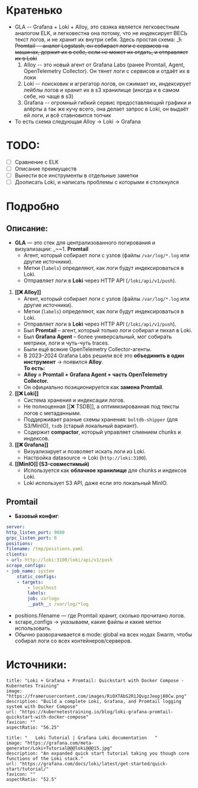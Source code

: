 # Кратенько
* GLA -- Grafana + Loki + Alloy, это свзяка является легковестным аналогом ELK, и легковестна она потому, что не индексирует ВЕСЬ текст логов, и не хранит их внутри себя. Здесь простая схема:
	_~~1. Promtail -- аналог Logstash, он собирает логи с сервисов на машинах, держит их в себе, если не может их отдать, и отправляет их в Loki~~
	1. Alloy -- это новый агент от Grafana Labs (ранее Promtail, Agent, OpenTelemetry Collector). Он тянет логи с сервисов и отдаёт их в локи
	2. Loki -- поисковик и агрегатор логов, он сжимает их, индексирует лейблы логов и хранит их в s3 хранилище (иногда и в самом себе, но чаще в s3)
	3. Grafana -- огромный гибкий сервис предоставляющий графики и алёрты а так же кучу всего, она делает запрос в Loki, он выдаёт ей логи, и всё ставновится топчик
* То есть схема следующая Alloy -> Loki -> Grafana

# TODO:
- [ ] Сравнение с ELK
- [ ] Описание преимуществ
- [ ] Вынести все инструменты в отдельные заметки
- [ ] Доописать Loki, и написать проблемы с которыми я столкнулся
# Подробно
## Описание:
* **GLA** — это стек для централизованного логирования и визуализации:
_~~1. **Promtail**
    - Агент, который собирает логи с узлов (файлы `/var/log/*.log` или другие источники).
    - Метки (`labels`) определяют, как логи будут индексироваться в Loki.
    - Отправляет логи в **Loki** через HTTP API (`/loki/api/v1/push`).
1. **[[❌ Alloy]]**
	- Агент, который собирает логи с узлов (файлы `/var/log/*.log` или другие источники).
    - Метки (`labels`) определяют, как логи будут индексироваться в Loki.
    - Отправляет логи в **Loki** через HTTP API (`/loki/api/v1/push`).
    - Был **Promtail** – агент, который только логи собирал и пихал в Loki.
	- Был **Grafana Agent** – более универсальный, мог собирать метрики, логи и чуть-чуть traces.
	- Были ещё всякие OpenTelemetry Collector-агенты.
	- В 2023–2024 Grafana Labs решили всё это **объединить в один инструмент** → появился **Alloy**.  
	**То есть:**
	- **Alloy = Promtail + Grafana Agent + часть OpenTelemetry Collector.**
	- Он официально позиционируется как **замена Promtail**.
2. **[[❌ Loki]]**
    - Система хранения и индексации логов.
    - Не полноценная [[❌ TSDB]], а оптимизированная под тексты логов с метаданными.
    - Поддерживает разные схемы хранения: `boltdb-shipper` (для S3/MinIO), `tsdb` (старый локальный вариант).
    - Содержит **compactor**, который управляет слиянием chunks и индексов.
3. **[[❌ Grafana]]**
    - Визуализирует и позволяет искать логи из Loki.
    - Настройка datasource → Loki (`http://loki:3100`).
4. **[[MinIO]] (S3-совместимый)**
    - Используется как **облачное хранилище** для chunks и индексов Loki.
    - Loki использует S3 API, даже если это локальный MinIO.
## Promtail
* **Базовый конфиг**:
```yaml
server:
http_listen_port: 9080
grpc_listen_port: 0
positions:
filename: /tmp/positions.yaml
clients:
- url: http://loki:3100/loki/api/v1/push
scrape_configs:
- job_name: system
	static_configs:
	- targets:
		- localhost
		labels:
		job: varlogs
		__path__: /var/log/*log
```
* positions.filename — где Promtail хранит, сколько прочитано логов.
* scrape_configs → указываем, какие файлы и какие метки использовать.
* Обычно разворачивается в mode: global на всех нодах Swarm, чтобы собирал логи со всех контейнеров/серверов.
# Источники:
```embed
title: "Loki + Grafana + Promtail: Quickstart with Docker Compose - Kubernetes Training"
image: "https://framerusercontent.com/images/RiOXTAbS2R1JQvgzJeepj80Cw.png"
description: "Build a complete Loki, Grafana, and Promtail logging system with Docker Compose"
url: "https://kubernetestraining.io/blog/loki-grafana-promtail-quickstart-with-docker-compose"
favicon: ""
aspectRatio: "56.25"
```

```embed
title: "   Loki Tutorial | Grafana Loki documentation   "
image: "https://grafana.com/meta-generator/Loki+Tutorial@@@loki@@@15.jpg"
description: "An expanded quick start tutorial taking you though core functions of the Loki stack."
url: "https://grafana.com/docs/loki/latest/get-started/quick-start/tutorial/"
favicon: ""
aspectRatio: "52.5"
```
